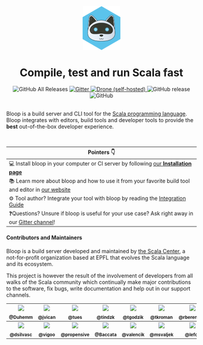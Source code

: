 <div align="center">

<img src="website/static/img/impure-logo-bloop.png" alt="logo" width="20%">

# Compile, test and run Scala fast

<img alt="GitHub All Releases" src="https://img.shields.io/github/downloads/scalacenter/bloop/total.svg?color=orange&style=flat-square">
<a href="https://gitter.im/scalacenter/bloop">
<img alt="Gitter" src="https://img.shields.io/gitter/room/scalacenter/bloop.svg?color=red&logo=gitter&style=flat-square" />
</a>
<a href="https://ci.scala-lang.org/scalacenter/bloop">
<img alt="Drone (self-hosted)" src="https://img.shields.io/drone/build/scalacenter/bloop.svg?logo=drone&server=https%3A%2F%2Fci.scala-lang.org&style=flat-square" />
</a>
<img alt="GitHub release" src="https://img.shields.io/github/release/scalacenter/bloop.svg?color=green&logo=github">
<img alt="GitHub" src="https://img.shields.io/github/license/scalacenter/bloop.svg?color=blue&style=flat-square" />

<div align="left">
<br>
  
Bloop is a build server and CLI tool for the [Scala programming
language](https://scala-lang.org). Bloop integrates with editors, build tools
and developer tools to provide the **best** out-of-the-box developer
experience.

<br>

| Pointers 👇 |
| -------- |
| 💻 Install bloop in your computer or CI server by following [our **Installation page**](https://github.com/scalacenter/bloop) |
| 📚 Learn more about bloop and how to use it from your favorite build tool and editor in <a href="https://scalacenter.github.io/bloop">our website</a> |
| ⚙️ Tool author? Integrate your tool with bloop by reading the [Integration Guide](https://scalacenter.github.io/bloop/docs/integration) |
| ❓Questions? Unsure if bloop is useful for your use case? Ask right away in our [Gitter channel](https://gitter.im/scalacenter/bloop)! |

#### Contributors and Maintainers

Bloop is a build server developed and maintained by [the Scala
Center](https://scala.epfl.ch), a not-for-profit organization based at EPFL
that evolves the Scala language and its ecosystem.

This project is however the result of the involvement of developers from all
walks of the Scala community which continually make major contributions to
the software, fix bugs, write documentation and help out in our support
channels.

<!-- ALL-CONTRIBUTORS-LIST:START - Do not remove or modify this section -->
<!-- prettier-ignore -->
| [<img src="https://avatars0.githubusercontent.com/u/1765926?v=4" width="50px;"/><br /><sub><b>@Duhemm</b></sub>](https://github.com/Duhemm)<br /> | [<img src="https://avatars0.githubusercontent.com/u/2462974?v=4" width="50px;"/><br /><sub><b>@jvican</b></sub>](http://jvican.github.com)<br /> | [<img src="https://avatars3.githubusercontent.com/u/1550710?v=4" width="50px;"/><br /><sub><b>@tues</b></sub>](https://github.com/tues)<br /> | [<img src="https://avatars2.githubusercontent.com/u/196819?v=4" width="50px;"/><br /><sub><b>@tindzk</b></sub>](http://nieradzik.me/)<br /> | [<img src="https://avatars2.githubusercontent.com/tgodzik?v=4" width="50px;"/><br /><sub><b>@tgodzik</b></sub>](https://github.com/tgodzik)<br /> | [<img src="https://avatars3.githubusercontent.com/u/1114784?v=4" width="50px;"/><br /><sub><b>@tkroman</b></sub>](http://github.com/tkroman)<br /> | [<img src="https://avatars3.githubusercontent.com/u/2410938?v=4" width="50px;"/><br /><sub><b>@rberenguel</b></sub>](http://www.mostlymaths.net)<br /> |
| :---: | :---: | :---: | :---: | :---: | :---: | :---: |
| [<img src="https://avatars3.githubusercontent.com/u/24484414?v=4" width="50px;"/><br /><sub><b>@dsilvasc</b></sub>](https://github.com/dsilvasc)<br /> | [<img src="https://avatars2.githubusercontent.com/u/2292489?v=4" width="50px;"/><br /><sub><b>@vigoo</b></sub>](https://github.com/vigoo)<br /> | [<img src="https://avatars0.githubusercontent.com/u/1024588?v=4" width="50px;"/><br /><sub><b>@propensive</b></sub>](http://propensive.com/)<br /> | [<img src="https://avatars2.githubusercontent.com/u/4439335?v=4" width="50px;"/><br /><sub><b>@Baccata</b></sub>](https://github.com/Baccata)<br /> | [<img src="https://avatars2.githubusercontent.com/u/5440389?v=4" width="50px;"/><br /><sub><b>@valencik</b></sub>](https://github.com/valencik)<br /> | [<img src="https://avatars3.githubusercontent.com/u/36041566?v=4" width="50px;"/><br /><sub><b>@msvaljek</b></sub>](https://github.com/msvaljek)<br /> | [<img src="https://avatars1.githubusercontent.com/u/1321393?v=4" width="50px;"/><br /><sub><b>@lefou</b></sub>](https://twitter.com/TobiasRoeser)<br /> |
<!-- ALL-CONTRIBUTORS-LIST:END -->

[gitter]: https://github.com/scalacenter/bloop
[contributing]: https://scalacenter.github.io/bloop/docs/developer-documentation/
[scalacenter]: https://scala.epfl.ch
[coc]: https://www.scala-lang.org/conduct/

